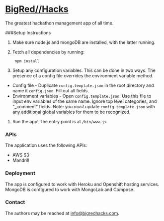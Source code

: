 [BigRed//Hacks](http://www.bigredhacks.com)
==================
The greatest hackathon management app of all time.
 
###Setup Instructions
1. Make sure node.js and mongoDB are installed, with the latter running.
1. Fetch all dependencies by running:

        npm install
1. Setup any configuration variables. This can be done in two ways. The presence of a config file overrides the environment variable method.
  * Config file - Duplicate `config.template.json` in the root directory and name it `config.json`. Fill out all fields.
  * Environment variables - Open `config.template.json`. Use this file to input env variables of the same name. Ignore top level categories, and "_comment" fields. Note: you *must* update `config.template.json` with any additional global variables for them to be recognized.
1. Run the app! The entry point is at `/bin/www.js`.

### APIs
The application uses the following APIs:

* AWS S3
* Mandrill

### Deployment
The app is configured to work with Heroku and Openshift hosting services. MongoDB is configured to work with MongoLab and Compose.
 
### Contact
The authors may be reached at [info@bigredhacks.com](info@bigredhacks.com).
